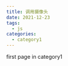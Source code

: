 ```yaml
---
title: 调用摄像头
date: 2021-12-23
tags:
  - js
categories:
  - category1
---
```


first page in category1

<template>
  <div id="app">
    <video id="video" width="400" height="300"></video>
    <canvas id="canvas"></canvas>
    <button id="live">直播</button>
    <button id="snap">截图</button>
  </div>
</template>

<script>
export default {
  name: "App",
  components: {},
  mounted() {
    console.log("hello");
    var video = document.getElementById("video");
    var canvas = document.getElementById("canvas");
    var ctx = canvas.getContext("2d");
    var width = video.width;
    var height = video.height;
    canvas.width = width;
    canvas.height = height;
    function liveVideo() {
      // var URL = window.URL || window.webkitURL; // 获取到window.URL对象
      navigator.getUserMedia(
        {
          video: true,
        },
        function (stream) {
          video.srcObject = stream; // 将获取到的视频流对象转换为地址
          video.play(); // 播放
          //点击截图
          document
            .getElementById("snap")
            .addEventListener("click", function () {
              ctx.drawImage(video, 0, 0, width, height);
              var url = canvas.toDataURL("image/png");
              document.getElementById("download").href = url;
            });
        },
        function (error) {
          console.log(error.name || error);
        }
      );
    }
    document.getElementById("live").addEventListener("click", function () {
      liveVideo();
    });
  },
};
</script>

<style>
#app {
  font-family: Avenir, Helvetica, Arial, sans-serif;
  -webkit-font-smoothing: antialiased;
  -moz-osx-font-smoothing: grayscale;
  text-align: center;
  color: #2c3e50;
  margin-top: 60px;
}
</style>
